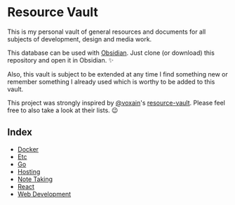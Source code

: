 # Resource Vault

This is my personal vault of general resources and documents for all subjects of development, design and media work.

This database can be used with [Obsidian](https://obsidian.md/). Just clone (or download) this repository and open it in Obsidian. ✨  

Also, this vault is subject to be extended at any time I find something new or remember something I already used which is worthy to be added to this vault.

This project was strongly inspired by [@voxain](https://github.com/voxain)'s [resource-vault](https://github.com/voxain/resource-vault). Please feel free to also take a look at their lists. 😉

## Index
- [Docker](docker.md)
- [Etc](etc.md)
- [Go](go.md)
- [Hosting](hosting.md)
- [Note Taking](notetaking.md)
- [React](react.md)
- [Web Development](webdev.md)